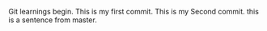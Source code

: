 Git learnings begin.
This is my first commit.
This is my Second commit.
this is a sentence from master.